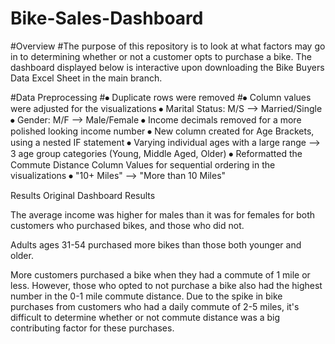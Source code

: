 # Bike-Sales-Dashboard
#Overview
#The purpose of this repository is to look at what factors may go in to determining whether or not a customer opts to purchase a bike. The dashboard displayed below is interactive upon downloading the Bike Buyers Data Excel Sheet in the main branch.
 

#Data Preprocessing
#⦁	Duplicate rows were removed
#⦁	Column values were adjusted for the visualizations
⦁	Marital Status: M/S --> Married/Single
⦁	Gender: M/F --> Male/Female
⦁	Income decimals removed for a more polished looking income number
⦁	New column created for Age Brackets, using a nested IF statement
⦁	Varying individual ages with a large range --> 3 age group categories (Young, Middle Aged, Older)
⦁	Reformatted the Commute Distance Column Values for sequential ordering in the visualizations
⦁	"10+ Miles" --> "More than 10 Miles"	

Results
Original Dashboard Results

 
The average income was higher for males than it was for females for both customers who purchased bikes, and those who did not.

 
Adults ages 31-54 purchased more bikes than those both younger and older.

 

More customers purchased a bike when they had a commute of 1 mile or less. However, those who opted to not purchase a bike also had the highest number in the 0-1 mile commute distance. Due to the spike in bike purchases from customers who had a daily commute of 2-5 miles, it's difficult to determine whether or not commute distance was a big contributing factor for these purchases.
